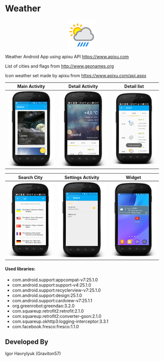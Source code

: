 # Weather

<p align="center">
  <img src="screenshot/logo.png" >
</p>

Weather Android App using apixu API https://www.apixu.com

List of cities and flags from http://www.geonames.org

Icon weather set made by apixu from https://www.apixu.com/api.aspx

Main Activity|Detail Activity | Detail list
-------------|----------------- | -------------
![alt text](screenshot/main.png "Main Activity")  | ![alt text](screenshot/detail.png "Detail Fragment") | ![alt text](screenshot/list.png "Hourly list")


Search City|Settings Activity | Widget
-------------|----------------- | -------------
![alt text](screenshot/add_city.png "Add new city")  | ![alt text](screenshot/settings.png "Settings Fragment") | ![alt text](screenshot/widget.png "Widget")



#### Used libraries:
* com.android.support:appcompat-v7:25.1.0
* com.android.support:support-v4:25.1.0
* com.android.support:recyclerview-v7:25.1.0
* com.android.support:design:25.1.0
* com.android.support:cardview-v7:25.1.1
* org.greenrobot:greendao:3.2.0
* com.squareup.retrofit2:retrofit:2.1.0
* com.squareup.retrofit2:converter-gson:2.1.0
* com.squareup.okhttp3:logging-interceptor:3.3.1
* com.facebook.fresco:fresco:1.1.0

Developed By
-------
Igor Havrylyuk (Graviton57)

[1]: https://github.com/graviton57/weather.git
